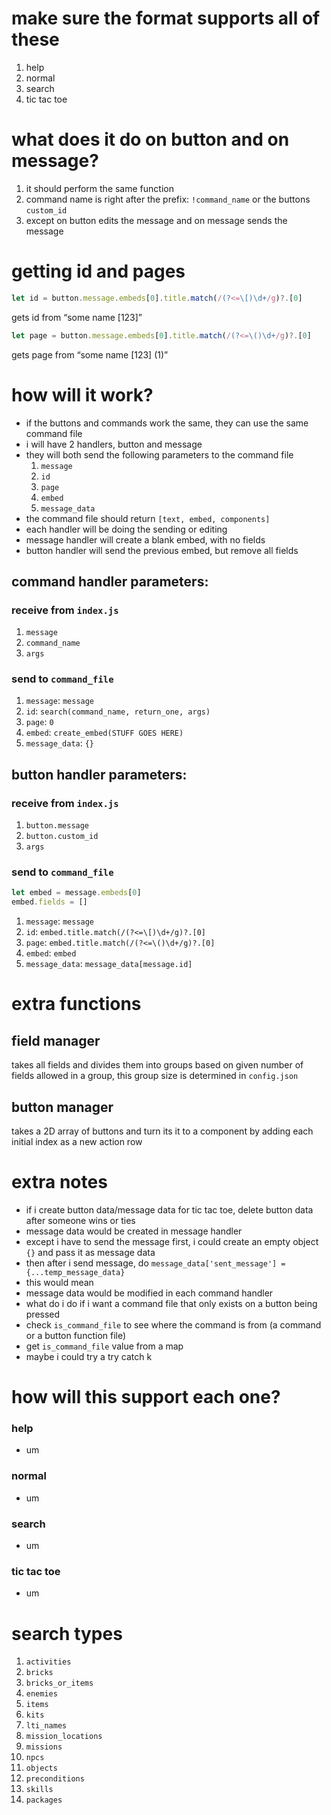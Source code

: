 # make sure the format supports all of these
1. help
2. normal
3. search
4. tic tac toe

# what does it do on button and on message?
1. it should perform the same function
2. command name is right after the prefix: `!command_name` or  the buttons `custom_id`
3. except on button edits the message and on message sends the message

# getting id and pages

```js
let id = button.message.embeds[0].title.match(/(?<=\[)\d+/g)?.[0]
```
gets id from “some name [123]”
```js
let page = button.message.embeds[0].title.match(/(?<=\()\d+/g)?.[0]
```
gets page from “some name [123] (1)”

# how will it work?
- if the buttons and commands work the same, they can use the same command file
- i will have 2 handlers, button and message
- they will both send the following parameters to the command file
    1. `message`
    2. `id`
    3. `page`
    4. `embed`
    5. `message_data`
- the command file should return `[text, embed, components]`
- each handler will be doing the sending or editing
- message handler will create a blank embed, with no fields
- button handler will send the previous embed, but remove all fields


## command handler parameters:
### receive from `index.js`
1. `message`
2. `command_name`
3. `args`
### send to `command_file`
1. `message`: `message`
2. `id`: `search(command_name, return_one, args)`
3. `page`: `0`
4. `embed`: `create_embed(STUFF GOES HERE)`
5. `message_data`: `{}`

## button handler parameters:
### receive from `index.js`
1. `button.message`
2. `button.custom_id`
3. `args`
### send to `command_file`
```js
let embed = message.embeds[0]
embed.fields = []
```
1. `message`: `message`
2. `id`: `embed.title.match(/(?<=\[)\d+/g)?.[0]`
3. `page`: `embed.title.match(/(?<=\()\d+/g)?.[0]`
4. `embed`: `embed`
5. `message_data`: `message_data[message.id]`

# extra functions
## field manager
takes all fields and divides them into groups based on given number of fields allowed in a group, this group size is determined in `config.json`
## button manager
takes a 2D array of buttons and turn its it to a component by adding each initial index as a new action row
# extra notes
- if i create button data/message data for tic tac toe, delete button data after someone wins or ties
- message data would be created in message handler
- except i have to send the message first, i could create an empty object `{}` and pass it as message data
- then after i send message, do `message_data['sent_message'] = {...temp_message_data}`
- this would mean
- message data would be modified in each command handler
- what do i do if i want a command file that only exists on a button being pressed
- check `is_command_file` to see where the command is from (a command or a button function file)
- get `is_command_file` value from a map
- maybe i could try a try catch
k
# how will this support each one?
### help
- um
### normal
- um
### search
- um
### tic tac toe
- um

# search types
1. `activities`
2. `bricks`
3. `bricks_or_items`
4. `enemies`
5. `items`
6. `kits`
7. `lti_names`
8. `mission_locations`
9. `missions`
10. `npcs`
11. `objects`
12. `preconditions`
13. `skills`
14. `packages`